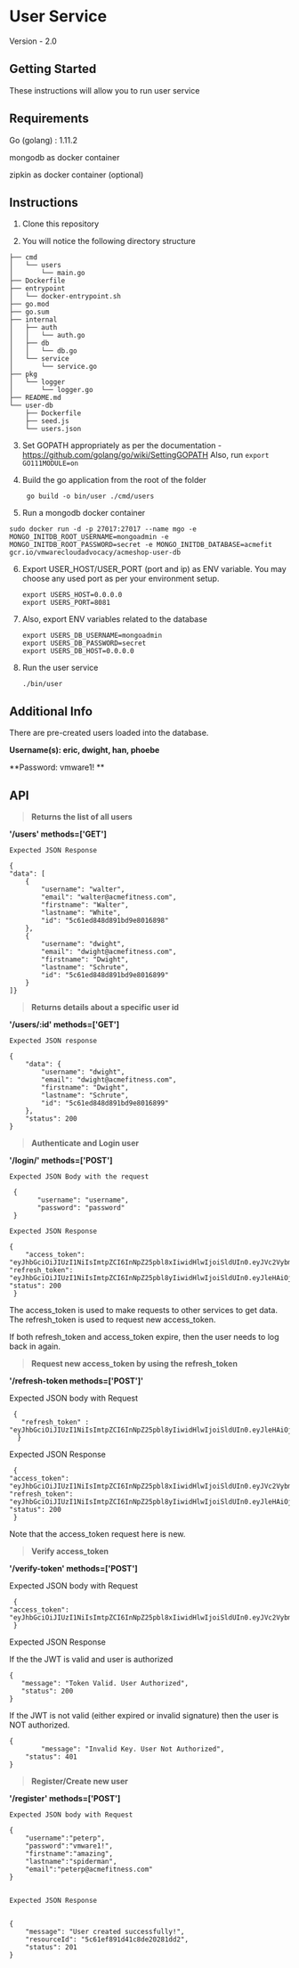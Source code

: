 # User Service

Version - 2.0 

## Getting Started

These instructions will allow you to run user service

## Requirements

Go (golang) : 1.11.2

mongodb as docker container

zipkin as docker container (optional)

## Instructions

1. Clone this repository 

2. You will notice the following directory structure

``` 
├── cmd
│   └── users
│       └── main.go
├── Dockerfile
├── entrypoint
│   └── docker-entrypoint.sh
├── go.mod
├── go.sum
├── internal
│   ├── auth
│   │   └── auth.go
│   ├── db
│   │   └── db.go
│   └── service
│       └── service.go
├── pkg
│   └── logger
│       └── logger.go
├── README.md
└── user-db
    ├── Dockerfile
    ├── seed.js
    └── users.json

```

3. Set GOPATH appropriately as per the documentation - https://github.com/golang/go/wiki/SettingGOPATH
   Also, run ``` export GO111MODULE=on ```

4. Build the go application from the root of the folder

   ``` go build -o bin/user ./cmd/users```

5. Run a mongodb docker container

  ```sudo docker run -d -p 27017:27017 --name mgo -e MONGO_INITDB_ROOT_USERNAME=mongoadmin -e      MONGO_INITDB_ROOT_PASSWORD=secret -e MONGO_INITDB_DATABASE=acmefit gcr.io/vmwarecloudadvocacy/acmeshop-user-db```

6. Export USER_HOST/USER_PORT (port and ip) as ENV variable. You may choose any used port as per your environment setup.
    
    ``` 
    export USERS_HOST=0.0.0.0
    export USERS_PORT=8081
    ```

7. Also, export ENV variables related to the database

    ```
    export USERS_DB_USERNAME=mongoadmin
    export USERS_DB_PASSWORD=secret
    export USERS_DB_HOST=0.0.0.0
    ```

8. Run the user service

   ```./bin/user```


## Additional Info 
   
There are pre-created users loaded into the database. 

**Username(s): eric, dwight, han, phoebe**  

**Password: vmware1!  **


## API

> **Returns the list of all users**
   
   **'/users' methods=['GET']**

    Expected JSON Response 

    {
    "data": [
        {
            "username": "walter",
            "email": "walter@acmefitness.com",
            "firstname": "Walter",
            "lastname": "White",
            "id": "5c61ed848d891bd9e8016898"
        },
        {
            "username": "dwight",
            "email": "dwight@acmefitness.com",
            "firstname": "Dwight",
            "lastname": "Schrute",
            "id": "5c61ed848d891bd9e8016899"
        }
    ]}
    


> **Returns details about a specific user id**
   
   **'/users/:id' methods=['GET']**

    Expected JSON response

    {
        "data": {
            "username": "dwight",
            "email": "dwight@acmefitness.com",
            "firstname": "Dwight",
            "lastname": "Schrute",
            "id": "5c61ed848d891bd9e8016899"
        },
        "status": 200
    }


> **Authenticate and Login user**
   
   **'/login/' methods=['POST']**

    Expected JSON Body with the request
     
     { 
           "username": "username",
           "password": "password"
     }

    Expected JSON Response 
    
  	{
	    "access_token":    "eyJhbGciOiJIUzI1NiIsImtpZCI6InNpZ25pbl8xIiwidHlwIjoiSldUIn0.eyJVc2VybmFtZSI6ImVyaWMiLCJleHAiOjE1NzA3NjI5NzksInN1YiI6IjVkOTNlMTFjNmY4Zjk4YzlmYjI0ZGU0NiJ9.n70EAaiY6rbH1QzpoUJhx3hER4odW8FuN2wYG1sgH7g",
    "refresh_token": "eyJhbGciOiJIUzI1NiIsImtpZCI6InNpZ25pbl8yIiwidHlwIjoiSldUIn0.eyJleHAiOjE1NzA3NjM1NzksInN1YiI6IjVkOTNlMTFjNmY4Zjk4YzlmYjI0ZGU0NiJ9.zwGB1340IVMLjMf_UnFC_rEeNdD131OGPcg_S0ea8DE",
    "status": 200
 	 }

   The access_token is used to make requests to other services to get data. The refresh_token is used to request new access_token. 

   If both refresh_token and access_token expire, then the user needs to log back in again. 


> **Request new access_token by using the refresh_token**
  
   **'/refresh-token methods=['POST']'**

   Expected JSON body with Request

  	 {
       "refresh_token" : "eyJhbGciOiJIUzI1NiIsImtpZCI6InNpZ25pbl8yIiwidHlwIjoiSldUIn0.eyJleHAiOjE1NzA3NjM1NzksInN1YiI6IjVkOTNlMTFjNmY4Zjk4YzlmYjI0ZGU0NiJ9.zwGB1340IVMLjMf_UnFC_rEeNdD131OGPcg_S0ea8DE"
 	  }

   Expected JSON Response

  	 {
    "access_token": "eyJhbGciOiJIUzI1NiIsImtpZCI6InNpZ25pbl8xIiwidHlwIjoiSldUIn0.eyJVc2VybmFtZSI6ImVyaWMiLCJleHAiOjE1NzA3NjMyMjksInN1YiI6IjVkOTNlMTFjNmY4Zjk4YzlmYjI0ZGU0NiJ9.wrWsDNor28aWv6huKUHAuVyROGAXqjO5luPfa5K5NQI",
    "refresh_token": "eyJhbGciOiJIUzI1NiIsImtpZCI6InNpZ25pbl8yIiwidHlwIjoiSldUIn0.eyJleHAiOjE1NzA3NjM1NzksInN1YiI6IjVkOTNlMTFjNmY4Zjk4YzlmYjI0ZGU0NiJ9.zwGB1340IVMLjMf_UnFC_rEeNdD131OGPcg_S0ea8DE",
    "status": 200
 	 }

  Note that the access_token request here is new. 



> **Verify access_token**

   **'/verify-token' methods=['POST']**

   Expected JSON body with Request

  	 {
	"access_token": "eyJhbGciOiJIUzI1NiIsImtpZCI6InNpZ25pbl8xIiwidHlwIjoiSldUIn0.eyJVc2VybmFtZSI6ImVyaWMiLCJleHAiOjE1NzA3NjMyMjksInN1YiI6IjVkOTNlMTFjNmY4Zjk4YzlmYjI0ZGU0NiJ9.wrWsDNor28aWv6huKUHAuVyROGAXqjO5luPfa5K5NQI"
  	 }

  Expected JSON Response 

   If the the JWT is valid and user is authorized

  	{
 	   "message": "Token Valid. User Authorized",
  	   "status": 200
  	}

  If the JWT is not valid (either expired or invalid signature) then the user is NOT authorized.

  	{
    	    "message": "Invalid Key. User Not Authorized",
   	    "status": 401
  	}


> **Register/Create new user**

   **'/register' methods=['POST']**

    Expected JSON body with Request

    {
    	"username":"peterp",
    	"password":"vmware1!",
    	"firstname":"amazing",
    	"lastname":"spiderman",
    	"email":"peterp@acmefitness.com"
    }
    

    Expected JSON Response 

    
    {
        "message": "User created successfully!",
        "resourceId": "5c61ef891d41c8de20281dd2",
        "status": 201
    }
    
